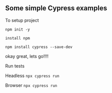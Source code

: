 ## Some simple Cypress examples

To setup project

``` npm init -y ```

``` install npm ```

 ``` npm install cypress --save-dev ```

okay great, lets go!!!!

Run tests

Headless
 ``` npx cypress run ```
 
 Browser
 ``` npx cypress run ```

